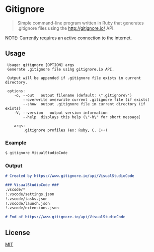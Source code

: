 # Gitignore
> Simple command-line program written in Ruby that generates .gitignore files using the http://gitignore.io/ API.

NOTE: Currently requires an active connection to the internet.

## Usage
```
 Usage: gitignore [OPTION] args
 Generate .gitignore file using gitignore.io API.

 Output will be appended if .gitignore file exists in current directory.

 options:
	-o, --out	output filename (default: \".gitignore\")
	    --overwrite	overwrite current .gitignore file (if exists)
		--show	output .gitignore file in current directory (if exists)
	-V, --version	output version information
	    --help	displays this help (\"-h\" for short message)

	args:
		.gitignore profiles (ex: Ruby, C, C++)
```

### Example
```sh
$ gitignore VisualStudioCode
```

### Output
```md
# Created by https://www.gitignore.io/api/VisualStudioCode

### VisualStudioCode ###
.vscode/*
!.vscode/settings.json
!.vscode/tasks.json
!.vscode/launch.json
!.vscode/extensions.json

# End of https://www.gitignore.io/api/VisualStudioCode
```

## License
[MIT](./LICENSE)
